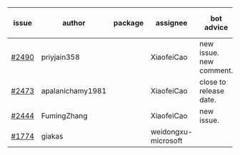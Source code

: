 | issue | author | package | assignee | bot advice | created date of issue | target release date | date from target |
| ------ | ------ | ------ | ------ | ------ | ------ | ------ | :-----: |
| [#2490](https://github.com/Azure/sdk-release-request/issues/2490) | priyjain358 |  | XiaofeiCao | new issue. new comment. | 02-25 | 03-14 |  |
| [#2473](https://github.com/Azure/sdk-release-request/issues/2473) | apalanichamy1981 |  | XiaofeiCao | close to release date.  | 02-19 | 02-28 | 2 |
| [#2444](https://github.com/Azure/sdk-release-request/issues/2444) | FumingZhang |  | XiaofeiCao | new issue. | 02-14 | 02-21 |  |
| [#1774](https://github.com/Azure/sdk-release-request/issues/1774) | giakas |  | weidongxu-microsoft |  | 07-14 | 07-19 |  |
